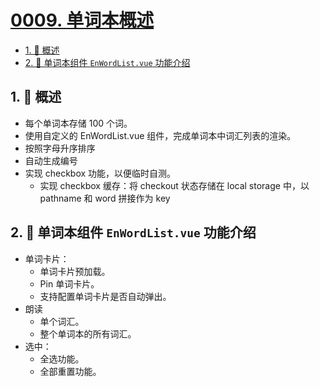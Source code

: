# [0009. 单词本概述](https://github.com/Tdahuyou/TNotes.en-notes/tree/main/notes/0009.%20%E5%8D%95%E8%AF%8D%E6%9C%AC%E6%A6%82%E8%BF%B0)

<!-- region:toc -->

- [1. 📝 概述](#1--概述)
- [2. 📒 单词本组件 `EnWordList.vue` 功能介绍](#2--单词本组件-enwordlistvue-功能介绍)

<!-- endregion:toc -->

## 1. 📝 概述

- 每个单词本存储 100 个词。
- 使用自定义的 EnWordList.vue 组件，完成单词本中词汇列表的渲染。
- 按照字母升序排序
- 自动生成编号
- 实现 checkbox 功能，以便临时自测。
  - 实现 checkbox 缓存：将 checkout 状态存储在 local storage 中，以 pathname 和 word 拼接作为 key

## 2. 📒 单词本组件 `EnWordList.vue` 功能介绍

- 单词卡片：
  - 单词卡片预加载。
  - Pin 单词卡片。
  - 支持配置单词卡片是否自动弹出。
- 朗读
  - 单个词汇。
  - 整个单词本的所有词汇。
- 选中：
  - 全选功能。
  - 全部重置功能。
